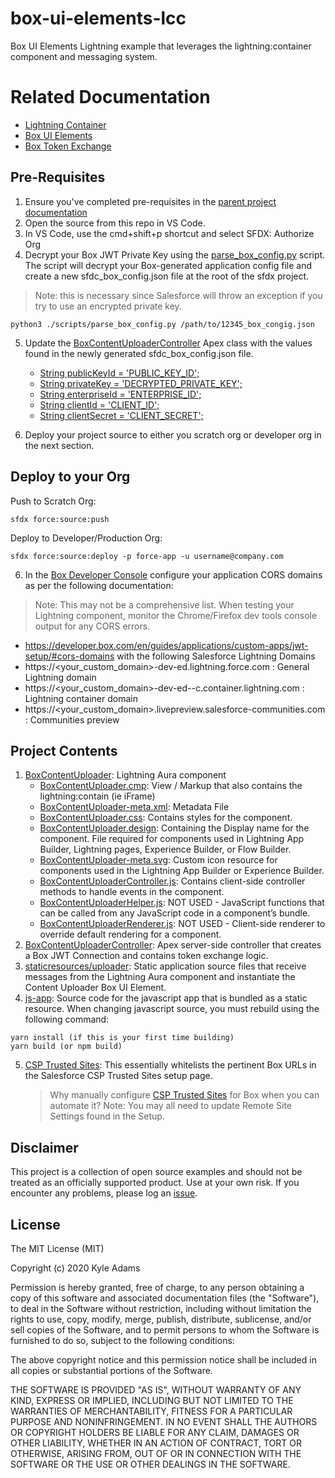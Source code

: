 # box-ui-elements-lcc
Box UI Elements Lightning example that leverages the lightning:container component and messaging system.

# Related Documentation
   * [Lightning Container](https://developer.salesforce.com/docs/component-library/bundle/lightning:container)
   * [Box UI Elements](https://developer.box.com/en/guides/embed/ui-elements/)
   * [Box Token Exchange](https://developer.box.com/en/guides/embed/ui-elements/access/)

## Pre-Requisites

1. Ensure you've completed pre-requisites in the [parent project documentation](../README.md)
2. Open the source from this repo in VS Code.
3. In VS Code, use the cmd+shift+p shortcut and select SFDX: Authorize Org
4. Decrypt your Box JWT Private Key using the [parse_box_config.py](/box-ui-elements-lcc/scripts/parse_box_config.py) script. The script will decrypt your Box-generated application config file and create a new sfdc_box_config.json file at the root of the sfdx project.

  > Note: this is necessary since Salesforce will throw an exception if you try to use an encrypted private key.

```
python3 ./scripts/parse_box_config.py /path/to/12345_box_congig.json
```
5. Update the [BoxContentUploaderController](/box-ui-elements-lcc//force-app/main/default/classes/BoxContentUploaderController.cls) Apex class with the values found in the newly generated sfdc_box_config.json file.

    * [String publicKeyId = 'PUBLIC_KEY_ID';](/box-ui-elements-lcc/force-app/main/default/classes/BoxContentUploaderController.cls#L9)
    * [String privateKey = 'DECRYPTED_PRIVATE_KEY';](/box-ui-elements-lcc/force-app/main/default/classes/BoxContentUploaderController.cls#L10)
    * [String enterpriseId = 'ENTERPRISE_ID';](/box-ui-elements-lcc/force-app/main/default/classes/BoxContentUploaderController.cls#L11)
    * [String clientId = 'CLIENT_ID';](/force-app/main/default/classes/BoxContentUploaderController.cls#L12)
    * [String clientSecret = 'CLIENT_SECRET';](/box-ui-elements-lcc/force-app/main/default/classes/BoxContentUploaderController.cls#L13)
6. Deploy your project source to either you scratch org or developer org in the next section.

## Deploy to your Org
Push to Scratch Org:
```
sfdx force:source:push
```

Deploy to Developer/Production Org:
```
sfdx force:source:deploy -p force-app -u username@company.com
```
6. In the [Box Developer Console](https://account.box.com/developers/services) configure your application CORS domains as per the following documentation:
  > Note: This may not be a comprehensive list. When testing your Lightning component, monitor the Chrome/Firefox dev tools console output for any CORS errors.

  * https://developer.box.com/en/guides/applications/custom-apps/jwt-setup/#cors-domains with the following Salesforce Lightning Domains
  * https://<your_custom_domain>-dev-ed.lightning.force.com : General Lightning domain
  * https://<your_custom_domain>-dev-ed--c.container.lightning.com : Lightning container domain
  * https://<your_custom_domain>.livepreview.salesforce-communities.com : Communities preview


## Project Contents
1. [BoxContentUploader](/box-ui-elements-lcc/force-app/main/default/aura/BoxContentUploader): Lightning Aura component
    * [BoxContentUploader.cmp](/box-ui-elements-lcc/force-app/main/default/aura/BoxContentUploader/BoxContentUploader.cmp): View / Markup that also contains the lightning:contain (ie iFrame)
    * [BoxContentUploader-meta.xml](/box-ui-elements-lcc/force-app/main/default/aura/BoxContentUploader/BoxContentUploader.cmp-meta.xml): Metadata File
    * [BoxContentUploader.css](/box-ui-elements-lcc/force-app/main/default/aura/BoxContentUploader/BoxContentUploader.css): Contains styles for the component.
    * [BoxContentUploader.design](/box-ui-elements-lcc/force-app/main/default/aura/BoxContentUploader/BoxContentUploader.design): Containing the Display name for the component. File required for components used in Lightning App Builder, Lightning pages, Experience Builder, or Flow Builder.
    * [BoxContentUploader-meta.svg](/box-ui-elements-lcc/force-app/main/default/aura/BoxContentUploader/BoxContentUploader.svg): Custom icon resource for components used in the Lightning App Builder or Experience Builder.
    * [BoxContentUploaderController.js](/box-ui-elements-lcc/force-app/main/default/aura/BoxContentUploader/BoxContentUploaderController.js): Contains client-side controller methods to handle events in the component.
    * [BoxContentUploaderHelper.js](/box-ui-elements-lcc/force-app/main/default/aura/BoxContentUploader/BoxContentUploaderHelper.js): NOT USED - JavaScript functions that can be called from any JavaScript code in a component’s bundle.
    * [BoxContentUploaderRenderer.js](/box-ui-elements-lcc/force-app/main/default/aura/BoxContentUploader/BoxContentUploaderRenderer.js): NOT USED - Client-side renderer to override default rendering for a component.
2. [BoxContentUploaderController](/box-ui-elements-lcc/force-app/main/default/classes/BoxContentUploaderController.cls): Apex server-side controller that creates a Box JWT Connection and contains token exchange logic.
3. [staticresources/uploader](/box-ui-elements-lcc/force-app/main/default/staticresources/uploader): Static application source files that receive messages from the Lightning Aura component and instantiate the Content Uploader Box UI Element.
4. [js-app](/box-ui-elements-lcc/js-app): Source code for the javascript app that is bundled as a static resource. When changing javascript source, you must rebuild using the following command:
```
yarn install (if this is your first time building)
yarn build (or npm build)
```
5. [CSP Trusted Sites](/box-ui-elements-lcc/force-app/main/default/cspTrustedSites): This essentially whitelists the pertinent Box URLs in the Salesforce CSP Trusted Sites setup page.
    > Why manually configure [CSP Trusted Sites](https://help.salesforce.com/articleView?id=csp_trusted_sites.htm) for Box when you can automate it?
    > Note: You may all need to update Remote Site Settings found in the Setup.


## Disclaimer
This project is a collection of open source examples and should not be treated as an officially supported product. Use at your own risk. If you encounter any problems, please log an [issue](https://github.com/kylefernandadams/box-salesforce-blueprints/issues).

## License

The MIT License (MIT)

Copyright (c) 2020 Kyle Adams

Permission is hereby granted, free of charge, to any person obtaining a copy of this software and associated documentation files (the "Software"), to deal in the Software without restriction, including without limitation the rights to use, copy, modify, merge, publish, distribute, sublicense, and/or sell copies of the Software, and to permit persons to whom the Software is furnished to do so, subject to the following conditions:

The above copyright notice and this permission notice shall be included in all copies or substantial portions of the Software.

THE SOFTWARE IS PROVIDED "AS IS", WITHOUT WARRANTY OF ANY KIND, EXPRESS OR IMPLIED, INCLUDING BUT NOT LIMITED TO THE WARRANTIES OF MERCHANTABILITY, FITNESS FOR A PARTICULAR PURPOSE AND NONINFRINGEMENT. IN NO EVENT SHALL THE AUTHORS OR COPYRIGHT HOLDERS BE LIABLE FOR ANY CLAIM, DAMAGES OR OTHER LIABILITY, WHETHER IN AN ACTION OF CONTRACT, TORT OR OTHERWISE, ARISING FROM, OUT OF OR IN CONNECTION WITH THE SOFTWARE OR THE USE OR OTHER DEALINGS IN THE SOFTWARE.

